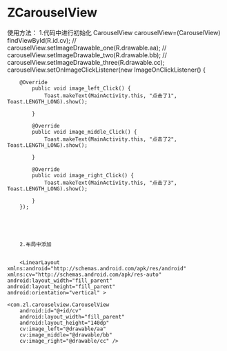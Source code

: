 # ZCarouselView



使用方法：
1.代码中进行初始化
CarouselView carouselView=(CarouselView) findViewById(R.id.cv);
//		carouselView.setImageDrawable_one(R.drawable.aa);
//		carouselView.setImageDrawable_two(R.drawable.bb);
//		carouselView.setImageDrawable_three(R.drawable.cc);
		carouselView.setOnImageClickListener(new ImageOnClickListener() {
			
		@Override
			public void image_left_Click() {
				Toast.makeText(MainActivity.this, "点击了1", Toast.LENGTH_LONG).show();
				
			}

			@Override
			public void image_middle_Click() {
				Toast.makeText(MainActivity.this, "点击了2", Toast.LENGTH_LONG).show();
				
			}

			@Override
			public void image_right_Click() {
				Toast.makeText(MainActivity.this, "点击了3", Toast.LENGTH_LONG).show();
				
			}
		});
		
		
		
		
		
		2.布局中添加
		
		
		<LinearLayout xmlns:android="http://schemas.android.com/apk/res/android"
    xmlns:cv="http://schemas.android.com/apk/res-auto"
    android:layout_width="fill_parent"
    android:layout_height="fill_parent"
    android:orientation="vertical" >

    <com.zl.carouselview.CarouselView
        android:id="@+id/cv"
        android:layout_width="fill_parent"
        android:layout_height="140dp"
        cv:image_left="@drawable/aa"
        cv:image_middle="@drawable/bb"
        cv:image_right="@drawable/cc" />

</LinearLayout>
